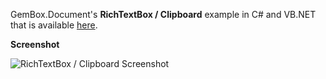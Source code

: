 GemBox.Document's **RichTextBox / Clipboard** example in C# and VB.NET that is available [here](https://www.gemboxsoftware.com/document/examples/word-editor-wpf/5203).

**Screenshot**

![RichTextBox / Clipboard Screenshot](https://www.gemboxsoftware.com/Document/Examples/Content/WPF/RichTextBox_Clipboard/WpfRichTextEditor.png)